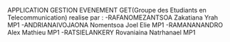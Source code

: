 APPLICATION GESTION EVENEMENT GET(Groupe des Etudiants en Telecommunication) realise par : 
    -RAFANOMEZANTSOA Zakatiana Yrah    MP1
    -ANDRIANAIVOJAONA Nomentsoa Joel Elie    MP1
    -RAMANANANDRO Alex Mathieu       MP1
    -RATSIELANKERY Rovaniaina Natrhanael     MP1
